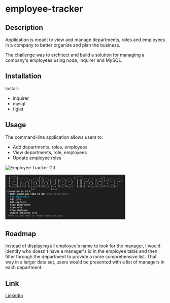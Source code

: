 # employee-tracker

## Description

Application is meant to view and manage departments, roles and employees in a company to better organize and plan the business. 

The challenge was to architect and build a solution for managing a company's employees using node, inquirer and MySQL.

## Installation

Install:

* inquirer
* mysql
* figlet

## Usage
The command-line application allows users to:

* Add departments, roles, employees
* View departments, role, employees
* Update employee roles

![Employee Tracker Gif](public/assets/employee_tracker.gif)

<img src="public/assets/employee-tracker.png" alt="employees" width=75%>



## Roadmap

Instead of displaying all employee's name to look for the manager, I would identify who doesn't have a manager's id in the employee table and then filter through the department to provide a more comprehensive list. That way in a larger data set, users would be presented with a list of managers in each department. 

## Link
[LinkedIn](https://www.linkedin.com/in/katherine-nguyen-205a7b13a/)